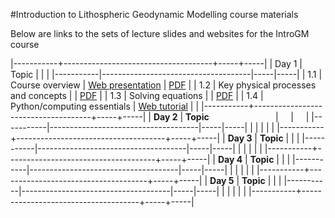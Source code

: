 #Introduction to Lithospheric Geodynamic Modelling course materials

Below are links to the sets of lecture slides and websites for the IntroGM course

|-----------+-------------------------------------+-----+-----|
| Day 1     | Topic                               |     |     |
|-----------|-------------------------------------|-----|-----|
| 1.1       | Course overview                     | [Web presentation](https://introgm.github.io/slides/course-overview/) | [PDF](https://introgm.github.io/slides/course-overview/01-Course-overview.pdf) |
| 1.2       | Key physical processes and concepts |     | [PDF](https://introgm.github.io/slides/key-physical-processes-and-concepts/02-Key-physical-processes-and-concepts.pdf) |
| 1.3       | Solving equations                   |     | [PDF](https://introgm.github.io/slides/solving-equations/03-Solving-equations.pdf) |
| 1.4       | Python/computing essentials         | [Web tutorial](https://introgm.github.io/lessons/python_essentials.html) |     |
|-----------+-------------------------------------+-----+-----|
| **Day 2** | **Topic**                           |     |     |
|-----------|-------------------------------------|-----|-----|
|           |                                     |     |     |
|-----------+-------------------------------------+-----+-----|
| **Day 3** | **Topic**                           |     |     |
|-----------|-------------------------------------|-----|-----|
|           |                                     |     |     |
|-----------+-------------------------------------+-----+-----|
| **Day 4** | **Topic**                           |     |     |
|-----------|-------------------------------------|-----|-----|
|           |                                     |     |     |
|-----------+-------------------------------------+-----+-----|
| **Day 5** | **Topic**                           |     |     |
|-----------|-------------------------------------|-----|-----|
|           |                                     |     |     |
|-----------+-------------------------------------+-----+-----|
